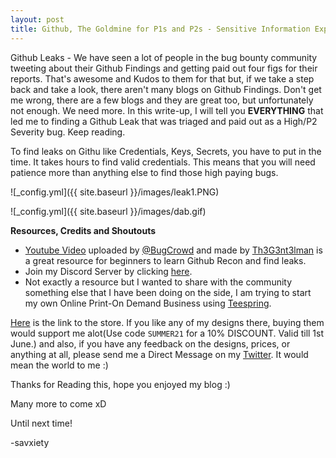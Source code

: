 ```yaml
---
layout: post
title: Github, The Goldmine for P1s and P2s - Sensitive Information Exposure via Github by a Company Employee
---
```


Github Leaks - We have seen a lot of people in the bug bounty community tweeting about their Github Findings and getting paid out four figs for their reports. That's awesome and Kudos to them for that but, if we take a step back and take a look, there aren't many blogs on Github Findings. Don't get me wrong, there are a few blogs and they are great too, but unfortunately not enough. We need more. In this write-up, I will tell you **EVERYTHING** that led me to finding a Github Leak that was triaged and paid out as a High/P2 Severity bug. Keep reading. 

To find leaks on Githu like Credentials, Keys, Secrets, you have to put in the time. It takes hours to find valid credentials. This means that you will need patience more than anything else to find those high paying bugs.  








![_config.yml]({{ site.baseurl }}/images/leak1.PNG)



![_config.yml]({{ site.baseurl }}/images/dab.gif)

**Resources, Credits and Shoutouts**

- [Youtube Video](https://www.youtube.com/watch?v=l0YsEk_59fQ) uploaded by [@BugCrowd](https://twitter.com/Bugcrowd) and made by [Th3G3nt3lman](https://twitter.com/Th3G3nt3lman) is a great resource for beginners to learn Github Recon and find leaks. 
- Join my Discord Server by clicking [here](https://discord.com/invite/VPtSS8gfZ4).
- Not exactly a resource but I wanted to share with the community something else that I have been doing on the side, I am trying to start my own Online Print-On Demand Business using [Teespring](https://teespring.com/). 

[Here](https://savswag.creator-spring.com/) is the link to the store. If you like any of my designs there, buying them would support me alot(Use code `SUMMER21` for a 10% DISCOUNT. Valid till 1st June.) and also, if you have any feedback on the designs, prices, or anything at all, please send me a Direct Message on my [Twitter](https://twitter.com/savxiety). It would mean the world to me :)

Thanks for Reading this, hope you enjoyed my blog :)

Many more to come xD

Until next time!


-savxiety
